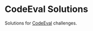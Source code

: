 CodeEval Solutions
===================

Solutions for [CodeEval](https://www.codeeval.com/open_challenges/) challenges.
